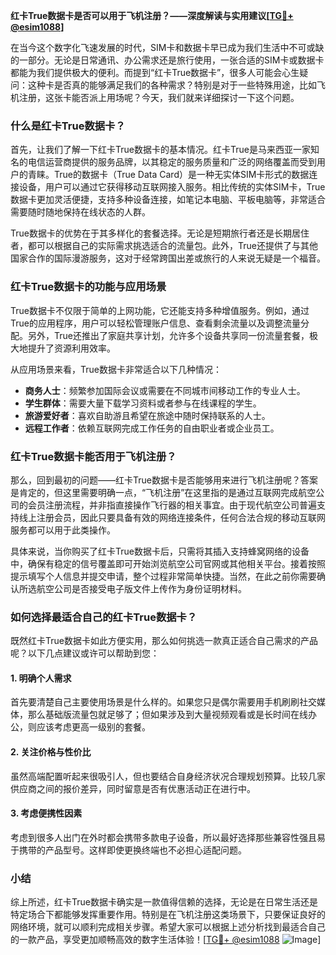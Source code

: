 **红卡True数据卡是否可以用于飞机注册？——深度解读与实用建议[[TG💪+ @esim1088](https://t.me/s/esim1088)]**

在当今这个数字化飞速发展的时代，SIM卡和数据卡早已成为我们生活中不可或缺的一部分。无论是日常通讯、办公需求还是旅行使用，一张合适的SIM卡或数据卡都能为我们提供极大的便利。而提到“红卡True数据卡”，很多人可能会心生疑问：这种卡是否真的能够满足我们的各种需求？特别是对于一些特殊用途，比如飞机注册，这张卡能否派上用场呢？今天，我们就来详细探讨一下这个问题。

### 什么是红卡True数据卡？

首先，让我们了解一下红卡True数据卡的基本情况。红卡True是马来西亚一家知名的电信运营商提供的服务品牌，以其稳定的服务质量和广泛的网络覆盖而受到用户的青睐。True的数据卡（True Data Card）是一种无实体SIM卡形式的数据连接设备，用户可以通过它获得移动互联网接入服务。相比传统的实体SIM卡，True数据卡更加灵活便捷，支持多种设备连接，如笔记本电脑、平板电脑等，非常适合需要随时随地保持在线状态的人群。

True数据卡的优势在于其多样化的套餐选择。无论是短期旅行者还是长期居住者，都可以根据自己的实际需求挑选适合的流量包。此外，True还提供了与其他国家合作的国际漫游服务，这对于经常跨国出差或旅行的人来说无疑是一个福音。

### 红卡True数据卡的功能与应用场景

True数据卡不仅限于简单的上网功能，它还能支持多种增值服务。例如，通过True的应用程序，用户可以轻松管理账户信息、查看剩余流量以及调整流量分配。另外，True还推出了家庭共享计划，允许多个设备共享同一份流量套餐，极大地提升了资源利用效率。

从应用场景来看，True数据卡非常适合以下几种情况：
- **商务人士**：频繁参加国际会议或需要在不同城市间移动工作的专业人士。
- **学生群体**：需要大量下载学习资料或者参与在线课程的学生。
- **旅游爱好者**：喜欢自助游且希望在旅途中随时保持联系的人士。
- **远程工作者**：依赖互联网完成工作任务的自由职业者或企业员工。

### 红卡True数据卡能否用于飞机注册？

那么，回到最初的问题——红卡True数据卡是否能够用来进行飞机注册呢？答案是肯定的，但这里需要明确一点，“飞机注册”在这里指的是通过互联网完成航空公司的会员注册流程，并非指直接操作飞行器的相关事宜。由于现代航空公司普遍支持线上注册会员，因此只要具备有效的网络连接条件，任何合法合规的移动互联网服务都可以用于此类操作。

具体来说，当你购买了红卡True数据卡后，只需将其插入支持蜂窝网络的设备中，确保有稳定的信号覆盖即可开始浏览航空公司官网或其他相关平台。接着按照提示填写个人信息并提交申请，整个过程非常简单快捷。当然，在此之前你需要确认所选航空公司是否接受电子版文件上传作为身份证明材料。

### 如何选择最适合自己的红卡True数据卡？

既然红卡True数据卡如此方便实用，那么如何挑选一款真正适合自己需求的产品呢？以下几点建议或许可以帮助到您：

#### 1. 明确个人需求
首先要清楚自己主要使用场景是什么样的。如果您只是偶尔需要用手机刷刷社交媒体，那么基础版流量包就足够了；但如果涉及到大量视频观看或是长时间在线办公，则应该考虑更高一级别的套餐。

#### 2. 关注价格与性价比
虽然高端配置听起来很吸引人，但也要结合自身经济状况合理规划预算。比较几家供应商之间的报价差异，同时留意是否有优惠活动正在进行中。

#### 3. 考虑便携性因素
考虑到很多人出门在外时都会携带多款电子设备，所以最好选择那些兼容性强且易于携带的产品型号。这样即使更换终端也不必担心适配问题。

### 小结

综上所述，红卡True数据卡确实是一款值得信赖的选择，无论是在日常生活还是特定场合下都能够发挥重要作用。特别是在飞机注册这类场景下，只要保证良好的网络环境，就可以顺利完成相关步骤。希望大家可以根据上述分析找到最适合自己的一款产品，享受更加顺畅高效的数字生活体验！[[TG💪+ @esim1088](https://t.me/s/esim1088) ![Image](https://i.postimg.cc/4NQfJmqS/Snipaste-2025-05-13-00-14-12.png)]